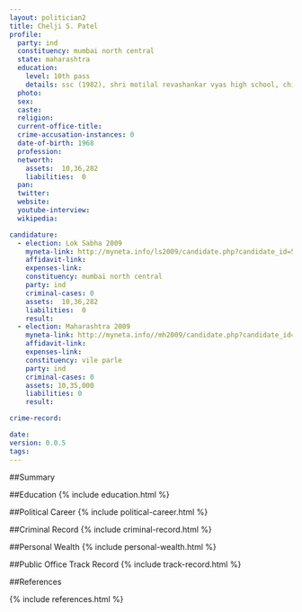```yaml
---
layout: politician2
title: Chelji S. Patel
profile: 
  party: ind
  constituency: mumbai north central
  state: maharashtra
  education: 
    level: 10th pass
    details: ssc (1982), shri motilal revashankar vyas high school, chitroda, dist. sabarkantha
  photo: 
  sex: 
  caste: 
  religion: 
  current-office-title: 
  crime-accusation-instances: 0
  date-of-birth: 1968
  profession: 
  networth: 
    assets:  10,36,282
    liabilities:  0
  pan: 
  twitter: 
  website: 
  youtube-interview: 
  wikipedia: 

candidature: 
  - election: Lok Sabha 2009
    myneta-link: http://myneta.info/ls2009/candidate.php?candidate_id=5444
    affidavit-link: 
    expenses-link: 
    constituency: mumbai north central 
    party: ind
    criminal-cases: 0
    assets:  10,36,282
    liabilities:  0
    result:  
  - election: Maharashtra 2009
    myneta-link: http://myneta.info//mh2009/candidate.php?candidate_id=241
    affidavit-link: 
    expenses-link: 
    constituency: vile parle 
    party: ind
    criminal-cases: 0
    assets: 10,35,000
    liabilities: 0
    result:  

crime-record: 

date: 
version: 0.0.5
tags: 
---
```

##Summary


##Education
{% include education.html %}


##Political Career
{% include political-career.html %}


##Criminal Record
{% include criminal-record.html %}


##Personal Wealth
{% include personal-wealth.html %}


##Public Office Track Record
{% include track-record.html %}


##References


{% include references.html %}